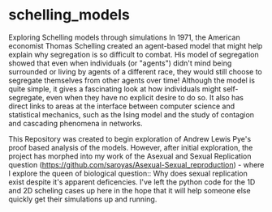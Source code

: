# schelling_models
Exploring Schelling models through simulations
In 1971, the American economist Thomas Schelling created an agent-based model that might help explain why segregation is so difficult to combat. His model of segregation showed that even when individuals (or "agents") didn't mind being surrounded or living by agents of a different race, they would still choose to segregate themselves from other agents over time! Although the model is quite simple, it gives a fascinating look at how individuals might self-segregate, even when they have no explicit desire to do so. It also has direct links to areas at the interface between computer science and statistical mechanics, such as the Ising model and the study of contagion and cascading phenomena in networks.

This Repository was created to begin exploration of Andrew Lewis Pye's proof based analysis of the models. However, after initial exploration, the project has morphed into my work of the Asexual and Sexual Replication question (https://github.com/saroyas/Asexual-Sexual_reproduction) - where I explore the queen of biological question:: Why does sexual replication exist despite it's apparent deficencies. I've left the python code for the 1D and 2D scheling cases up here in the hope that it will help someone else quickly get their simulations up and running.
